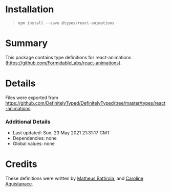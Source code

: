 # Installation
> `npm install --save @types/react-animations`

# Summary
This package contains type definitions for react-animations (https://github.com/FormidableLabs/react-animations).

# Details
Files were exported from https://github.com/DefinitelyTyped/DefinitelyTyped/tree/master/types/react-animations.

### Additional Details
 * Last updated: Sun, 23 May 2021 21:31:17 GMT
 * Dependencies: none
 * Global values: none

# Credits
These definitions were written by [Matheus Battirola](https://github.com/mcbattirola), and [Caroline Aquistapace](https://github.com/aquistapace).
